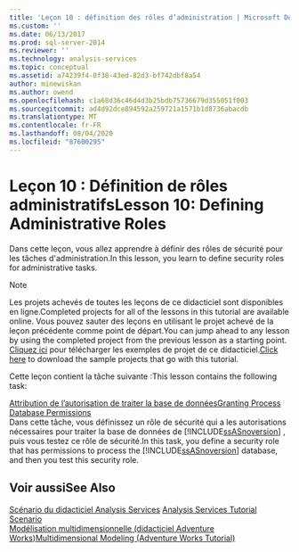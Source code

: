 ```yaml
---
title: 'Leçon 10 : définition des rôles d’administration | Microsoft Docs'
ms.custom: ''
ms.date: 06/13/2017
ms.prod: sql-server-2014
ms.reviewer: ''
ms.technology: analysis-services
ms.topic: conceptual
ms.assetid: a74239f4-0f38-43ed-82d3-bf742dbf8a54
author: minewiskan
ms.author: owend
ms.openlocfilehash: c1a68d36c46d4d3b25bdb75736679d355051f003
ms.sourcegitcommit: ad4d92dce894592a259721a1571b1d8736abacdb
ms.translationtype: MT
ms.contentlocale: fr-FR
ms.lasthandoff: 08/04/2020
ms.locfileid: "87600295"
---
```

# <a name="lesson-10-defining-administrative-roles"></a><span data-ttu-id="cedf0-102">Leçon 10 : Définition de rôles administratifs</span><span class="sxs-lookup"><span data-stu-id="cedf0-102">Lesson 10: Defining Administrative Roles</span></span>
  <span data-ttu-id="cedf0-103">Dans cette leçon, vous allez apprendre à définir des rôles de sécurité pour les tâches d'administration.</span><span class="sxs-lookup"><span data-stu-id="cedf0-103">In this lesson, you learn to define security roles for administrative tasks.</span></span>  
  
> [!NOTE]  
>  <span data-ttu-id="cedf0-104">Les projets achevés de toutes les leçons de ce didacticiel sont disponibles en ligne.</span><span class="sxs-lookup"><span data-stu-id="cedf0-104">Completed projects for all of the lessons in this tutorial are available online.</span></span> <span data-ttu-id="cedf0-105">Vous pouvez sauter des leçons en utilisant le projet achevé de la leçon précédente comme point de départ.</span><span class="sxs-lookup"><span data-stu-id="cedf0-105">You can jump ahead to any lesson by using the completed project from the previous lesson as a starting point.</span></span> <span data-ttu-id="cedf0-106">[Cliquez ici](https://go.microsoft.com/fwlink/?LinkID=221866) pour télécharger les exemples de projet de ce didacticiel.</span><span class="sxs-lookup"><span data-stu-id="cedf0-106">[Click here](https://go.microsoft.com/fwlink/?LinkID=221866) to download the sample projects that go with this tutorial.</span></span>  
  
 <span data-ttu-id="cedf0-107">Cette leçon contient la tâche suivante :</span><span class="sxs-lookup"><span data-stu-id="cedf0-107">This lesson contains the following task:</span></span>  
  
 [<span data-ttu-id="cedf0-108">Attribution de l’autorisation de traiter la base de données</span><span class="sxs-lookup"><span data-stu-id="cedf0-108">Granting Process Database Permissions</span></span>](lesson-10-granting-process-database-permissions.md)  
 <span data-ttu-id="cedf0-109">Dans cette tâche, vous définissez un rôle de sécurité qui a les autorisations nécessaires pour traiter la base de données de [!INCLUDE[ssASnoversion](../includes/ssasnoversion-md.md)] , puis vous testez ce rôle de sécurité.</span><span class="sxs-lookup"><span data-stu-id="cedf0-109">In this task, you define a security role that has permissions to process the [!INCLUDE[ssASnoversion](../includes/ssasnoversion-md.md)] database, and then you test this security role.</span></span>  
  
## <a name="see-also"></a><span data-ttu-id="cedf0-110">Voir aussi</span><span class="sxs-lookup"><span data-stu-id="cedf0-110">See Also</span></span>  
 <span data-ttu-id="cedf0-111">[Scénario du didacticiel Analysis Services](analysis-services-tutorial-scenario.md) </span><span class="sxs-lookup"><span data-stu-id="cedf0-111">[Analysis Services Tutorial Scenario](analysis-services-tutorial-scenario.md) </span></span>  
 [<span data-ttu-id="cedf0-112">Modélisation multidimensionnelle &#40;didacticiel Adventure Works&#41;</span><span class="sxs-lookup"><span data-stu-id="cedf0-112">Multidimensional Modeling &#40;Adventure Works Tutorial&#41;</span></span>](multidimensional-modeling-adventure-works-tutorial.md)  
  
  
